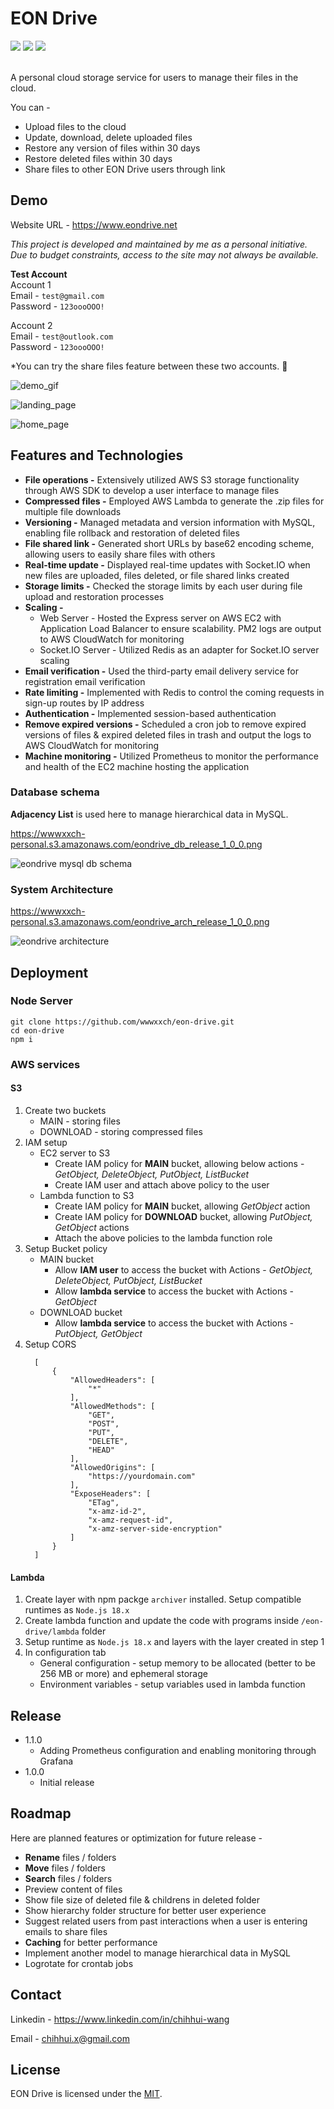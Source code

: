 # EON Drive

<div>
   <img src="https://img.shields.io/badge/license-MIT-7c594e">
   <img src="https://img.shields.io/github/v/release/wwwxxch/eon-drive?color=76bd23">
   <img src="https://img.shields.io/badge/powered%20by-wwwxxch-blue">
</div>
<br>
	
A personal cloud storage service for users to manage their files in the cloud.

You can -

- Upload files to the cloud
- Update, download, delete uploaded files
- Restore any version of files within 30 days
- Restore deleted files within 30 days
- Share files to other EON Drive users through link

## Demo

Website URL - https://www.eondrive.net

_This project is developed and maintained by me as a personal initiative. Due to budget constraints, access to the site may not always be available._

**Test Account** <br>
Account 1 <br>
Email - `test@gmail.com` <br>
Password - `123oooOOO!`

Account 2 <br>
Email - `test@outlook.com` <br>
Password - `123oooOOO!`

\*You can try the share files feature between these two accounts. 🙂

![demo_gif](https://wwwxxch-personal.s3.amazonaws.com/eondrive_demo_gif.gif)

![landing_page](https://wwwxxch-personal.s3.amazonaws.com/eondrive_demo_landing_release_1_0_0.png)

![home_page](https://wwwxxch-personal.s3.amazonaws.com/eondrive_demo_home_release_1_0_0.png)

## Features and Technologies

- **File operations -** Extensively utilized AWS S3 storage functionality through AWS SDK to develop a user interface to manage files
- **Compressed files -** Employed AWS Lambda to generate the .zip files for multiple file downloads
- **Versioning -** Managed metadata and version information with MySQL, enabling file rollback and restoration of deleted files
- **File shared link -** Generated short URLs by base62 encoding scheme, allowing users to easily share files with others
- **Real-time update -** Displayed real-time updates with Socket.IO when new files are uploaded, files deleted, or file shared links created
- **Storage limits -** Checked the storage limits by each user during file upload and restoration processes
- **Scaling -**
  - Web Server - Hosted the Express server on AWS EC2 with Application Load Balancer to ensure scalability. PM2 logs are output to AWS CloudWatch for monitoring
  - Socket.IO Server - Utilized Redis as an adapter for Socket.IO server scaling
- **Email verification -** Used the third-party email delivery service for registration email verification
- **Rate limiting -** Implemented with Redis to control the coming requests in sign-up routes by IP address
- **Authentication -** Implemented session-based authentication
- **Remove expired versions -** Scheduled a cron job to remove expired versions of files & expired deleted files in trash and output the logs to AWS CloudWatch for monitoring
- **Machine monitoring -** Utilized Prometheus to monitor the performance and health of the EC2 machine hosting the application

### Database schema

**Adjacency List** is used here to manage hierarchical data in MySQL.

<a href="https://wwwxxch-personal.s3.amazonaws.com/eondrive_db_release_1_0_0.png" target="_blank">https://wwwxxch-personal.s3.amazonaws.com/eondrive_db_release_1_0_0.png</a>

![eondrive mysql db schema](https://wwwxxch-personal.s3.amazonaws.com/eondrive_db_release_1_0_0.png)

### System Architecture

<a href="https://wwwxxch-personal.s3.amazonaws.com/eondrive_arch_release_1_0_0.png" target="_blank">https://wwwxxch-personal.s3.amazonaws.com/eondrive_arch_release_1_0_0.png</a>

![eondrive architecture](https://wwwxxch-personal.s3.amazonaws.com/eondrive_arch_release_1_0_0.png)

## Deployment

### Node Server

```
git clone https://github.com/wwwxxch/eon-drive.git
cd eon-drive
npm i
```

### AWS services

#### S3

1. Create two buckets
   - MAIN - storing files
   - DOWNLOAD - storing compressed files
2. IAM setup
   - EC2 server to S3
     - Create IAM policy for **MAIN** bucket, allowing below actions - _GetObject, DeleteObject, PutObject, ListBucket_
     - Create IAM user and attach above policy to the user
   - Lambda function to S3
     - Create IAM policy for **MAIN** bucket, allowing _GetObject_ action
     - Create IAM policy for **DOWNLOAD** bucket, allowing _PutObject, GetObject_ actions
     - Attach the above policies to the lambda function role
3. Setup Bucket policy
   - MAIN bucket
     - Allow **IAM user** to access the bucket with Actions - _GetObject, DeleteObject, PutObject, ListBucket_
     - Allow **lambda service** to access the bucket with Actions - _GetObject_
   - DOWNLOAD bucket
     - Allow **lambda service** to access the bucket with Actions - _PutObject, GetObject_
4. Setup CORS
   ```
     [
         {
             "AllowedHeaders": [
                 "*"
             ],
             "AllowedMethods": [
                 "GET",
                 "POST",
                 "PUT",
                 "DELETE",
                 "HEAD"
             ],
             "AllowedOrigins": [
                 "https://yourdomain.com"
             ],
             "ExposeHeaders": [
                 "ETag",
                 "x-amz-id-2",
                 "x-amz-request-id",
                 "x-amz-server-side-encryption"
             ]
         }
     ]
   ```

#### Lambda

1. Create layer with npm packge `archiver` installed. Setup compatible runtimes as `Node.js 18.x`
2. Create lambda function and update the code with programs inside `/eon-drive/lambda` folder
3. Setup runtime as `Node.js 18.x` and layers with the layer created in step 1
4. In configuration tab
   - General configuration - setup memory to be allocated (better to be 256 MB or more) and ephemeral storage
   - Environment variables - setup variables used in lambda function

## Release

- 1.1.0
  - Adding Prometheus configuration and enabling monitoring through Grafana
- 1.0.0
  - Initial release

## Roadmap

Here are planned features or optimization for future release -

- **Rename** files / folders
- **Move** files / folders
- **Search** files / folders
- Preview content of files
- Show file size of deleted file & childrens in deleted folder
- Show hierarchy folder structure for better user experience
- Suggest related users from past interactions when a user is entering emails to share files
- **Caching** for better performance
- Implement another model to manage hierarchical data in MySQL
- Logrotate for crontab jobs

## Contact

Linkedin - https://www.linkedin.com/in/chihhui-wang

Email - chihhui.x@gmail.com

## License

EON Drive is licensed under the [MIT](https://github.com/wwwxxch/eon-drive/blob/main/LICENSE).
